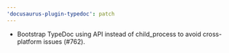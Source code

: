 ```yaml
---
'docusaurus-plugin-typedoc': patch
---
```


- Bootstrap TypeDoc using API instead of child_process to avoid cross-platform issues (#762).
